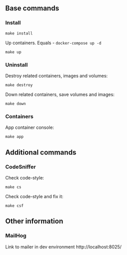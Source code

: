 ## Base commands
### Install

```
make install
```

Up containers. Equals -  `docker-compose up -d`
``` 
make up
```


### Uninstall

Destroy related containers, images and volumes:
```
make destroy
```

Down related containers, save volumes and images:
```
make down
```

### Containers

App container console:
```
make app
```

## Additional commands
### CodeSniffer

Check code-style:
```
make cs
```

Check code-style and fix it:
```
make csf
```

## Other information
### MailHog

Link to mailer in dev environment
http://localhost:8025/